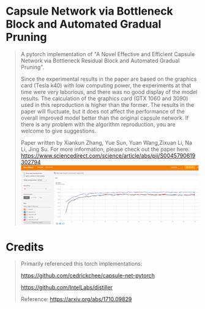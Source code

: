 # Capsule Network via Bottleneck Block and Automated Gradual Pruning
> A pytorch implementation of "A Novel Effective and Efficient Capsule Network via
Bottleneck Residual Block and Automated Gradual
Pruning".
>
>Since the experimental results in the paper are based on the graphics card (Tesla k40) with low computing power, the experiments at that time were very laborious, and there was no good display of the model results. The calculation of the graphics card (GTX 1060 and 3090) used in this reproduction is higher than the former. The results in the paper will fluctuate, but it does not affect the performance of the overall improved model better than the original capsule network. If there is any problem with the algorithm reproduction, you are welcome to give suggestions.
>
>Paper written by Xiankun Zhang, Yue Sun, Yuan Wang,Zixuan Li, Na Li, Jing Su. For more information, please check out the paper here: https://www.sciencedirect.com/science/article/abs/pii/S0045790619302794
>![image](https://github.com/starsky68/capsnet_blk_prune/blob/master/results/results.jpg)
# Credits
>Primarily referenced this torch implementations:
>
>https://github.com/cedrickchee/capsule-net-pytorch
>
>https://github.com/IntelLabs/distiller
>
>Reference: https://arxiv.org/abs/1710.09829
